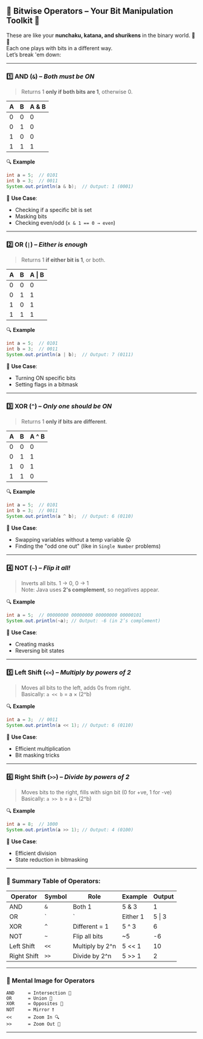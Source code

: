 ## 🔷 **Bitwise Operators – Your Bit Manipulation Toolkit 🧰**

These are like your **nunchaku, katana, and shurikens** in the binary world. 🥷✨  
Each one plays with bits in a different way.  
Let’s break 'em down:

---

### 1️⃣ **AND (`&`)** – *Both must be ON*

> Returns 1 **only if both bits are 1**, otherwise 0.

| A | B | A & B |
|---|---|-------|
| 0 | 0 |   0   |
| 0 | 1 |   0   |
| 1 | 0 |   0   |
| 1 | 1 |   1   |

🔍 **Example**
```java
int a = 5;  // 0101
int b = 3;  // 0011
System.out.println(a & b);  // Output: 1 (0001)
```

🧠 **Use Case**:
- Checking if a specific bit is set
- Masking bits
- Checking even/odd (`x & 1 == 0 → even`)

---

### 2️⃣ **OR (`|`)** – *Either is enough*

> Returns 1 **if either bit is 1**, or both.

| A | B | A \| B |
|---|---|--------|
| 0 | 0 |   0    |
| 0 | 1 |   1    |
| 1 | 0 |   1    |
| 1 | 1 |   1    |

🔍 **Example**
```java
int a = 5;  // 0101
int b = 3;  // 0011
System.out.println(a | b);  // Output: 7 (0111)
```

🧠 **Use Case**:
- Turning ON specific bits
- Setting flags in a bitmask

---

### 3️⃣ **XOR (`^`)** – *Only one should be ON*

> Returns 1 **only if bits are different**.

| A | B | A ^ B |
|---|---|--------|
| 0 | 0 |   0    |
| 0 | 1 |   1    |
| 1 | 0 |   1    |
| 1 | 1 |   0    |

🔍 **Example**
```java
int a = 5;  // 0101
int b = 3;  // 0011
System.out.println(a ^ b);  // Output: 6 (0110)
```

🧠 **Use Case**:
- Swapping variables without a temp variable 😮
- Finding the "odd one out" (like in `Single Number` problems)

---

### 4️⃣ **NOT (`~`)** – *Flip it all!*

> Inverts all bits. 1 → 0, 0 → 1  
Note: Java uses **2's complement**, so negatives appear.

🔍 **Example**
```java
int a = 5;  // 00000000 00000000 00000000 00000101
System.out.println(~a); // Output: -6 (in 2’s complement)
```

🧠 **Use Case**:
- Creating masks
- Reversing bit states

---

### 5️⃣ **Left Shift (`<<`)** – *Multiply by powers of 2*

> Moves all bits to the left, adds 0s from right.  
Basically: `a << b` = a × (2^b)

🔍 **Example**
```java
int a = 3;  // 0011
System.out.println(a << 1); // Output: 6 (0110)
```

🧠 **Use Case**:
- Efficient multiplication
- Bit masking tricks

---

### 6️⃣ **Right Shift (`>>`)** – *Divide by powers of 2*

> Moves bits to the right, fills with sign bit (0 for +ve, 1 for -ve)  
Basically: `a >> b` = a ÷ (2^b)

🔍 **Example**
```java
int a = 8;  // 1000
System.out.println(a >> 1); // Output: 4 (0100)
```

🧠 **Use Case**:
- Efficient division
- State reduction in bitmasking

---

### 🧠 Summary Table of Operators:

| Operator | Symbol | Role              | Example    | Output |
|----------|--------|-------------------|------------|--------|
| AND      | `&`    | Both 1            | 5 & 3      | 1      |
| OR       | `|`    | Either 1          | 5 \| 3     | 7      |
| XOR      | `^`    | Different = 1     | 5 ^ 3      | 6      |
| NOT      | `~`    | Flip all bits     | ~5         | -6     |
| Left Shift | `<<` | Multiply by 2^n   | 5 << 1     | 10     |
| Right Shift| `>>` | Divide by 2^n     | 5 >> 1     | 2      |

---

### 🧠 Mental Image for Operators

```
AND     = Intersection 🎯
OR      = Union 🎉
XOR     = Opposites 🔀
NOT     = Mirror ❗
<<      = Zoom In 🔍
>>      = Zoom Out 🔎
```

---